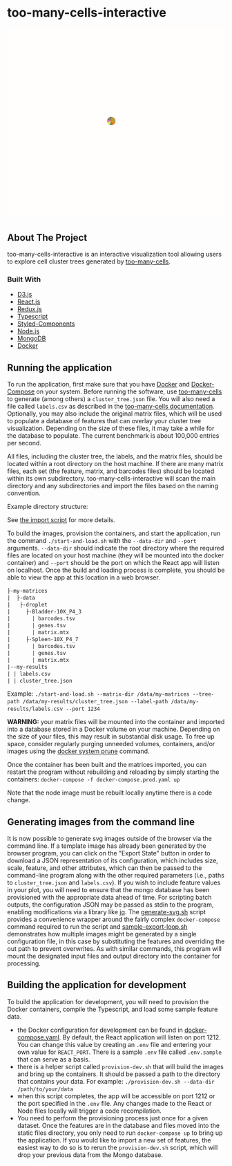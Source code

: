# too-many-cells-interactive
![](screenshot.gif)

## About The Project

too-many-cells-interactive is an interactive visualization tool allowing users to explore cell cluster trees generated by [too-many-cells](https://github.com/GregorySchwartz/too-many-cells). 

### Built With

* [D3.js](https://d3js.org/)
* [React.js](https://reactjs.org/)
* [Redux.js](https://redux.js.org/)
* [Typescript](https://www.typescriptlang.org/)
* [Styled-Components](https://styled-components.com/)
* [Node.js](https://nodejs.org/en/)
* [MongoDB](https://mongodb.com/)
* [Docker](https://www.docker.com/)


## Running the application

To run the application, first make sure that you have [Docker](https://www.docker.com/) and [Docker-Compose](https://docs.docker.com/compose/install/) on your system. Before running the software, use [too-many-cells](https://github.com/GregorySchwartz/too-many-cells) to generate (among others) a `cluster_tree.json` file. You will also need a file called `labels.csv` as described in the [too-many-cells documentation](https://gregoryschwartz.github.io/too-many-cells/#:~:text=labels.csv). Optionally, you may also include the original matrix files, which will be used to populate a database of features that can overlay your cluster tree visualization. Depending on the size of these files, it may take a while for the database to populate. The current benchmark is about 100,000 entries per second.

All files, including the cluster tree, the labels, and the matrix files, should be located within a root directory on the host machine. If there are many matrix files, each set (the feature, matrix, and barcodes files) should be located within its own subdirectory. too-many-cells-interactive will scan the main directory and any subdirectories and import the files based on the naming convention. 

Example directory structure:


See [the import script](./node/import-matrix.py) for more details.

To build the images, provision the containers, and start the application, run the command `./start-and-load.sh` with the `--data-dir` and `--port` arguments. `--data-dir` should indicate the root directory where the required files are located on your host machine (they will be mounted into the docker container) and `--port` should be the port on which the React app will listen on localhost. Once the build and loading process is complete, you should be able to view the app at this location in a web browser.

```
├-my-matrices
|  ├-data
|   ├-droplet
|     ├-Bladder-10X_P4_3
|       | barcodes.tsv
|       | genes.tsv
|       | matrix.mtx
|     ├-Spleen-10X_P4_7
|       | barcodes.tsv
|       | genes.tsv
|       | matrix.mtx   
|--my-results
| | labels.csv
| | cluster_tree.json
```


Example: `./start-and-load.sh --matrix-dir /data/my-matrices --tree-path /data/my-results/cluster_tree.json --label-path /data/my-results/labels.csv --port 1234` 

**WARNING:** your matrix files will be mounted into the container and imported into a database stored in a Docker volume on your machine. Depending on the size of your files, this may result in substantial disk usage. To free up space, consider regularly purging unneeded volumes, containers, and/or images using the [docker system prune](https://docs.docker.com/engine/reference/commandline/system_prune/) command.

Once the container has been built and the matrices imported, you can restart the program without rebuilding and reloading by simply starting the containers: `docker-compose -f docker-compose.prod.yaml up` 


Note that the node image must be rebuilt locally anytime there is a code change.

## Generating images from the command line

It is now possible to generate svg images outside of the browser via the command line. If a template image has already been generated by the browser program, you can click on the "Export State" button in order to download a JSON representation of its configuration, which includes size, scale, feature, and other attributes, which can then be passed to the command-line program along with the other required parameters (i.e., paths to `cluster_tree.json` and `labels.csv`). If you wish to include feature values in your plot, you will need to ensure that the mongo database has been provisioned with the appropriate data ahead of time. For scripting batch outputs, the configuration JSON may be passed as stdin to the program, enabling modifications via a library like [jq](https://stedolan.github.io/jq/manual/). The [generate-svg.sh](generate-svg.sh) script provides a convenience wrapper around the fairly complex `docker-compose` command required to run the script and [sample-export-loop.sh](sample-export-loop.sh) demonstrates how multiple images might be generated by a single configuration file, in this case by substituting the features and overriding the out path to prevent overwrites. As with similar commands, this program will mount the designated input files and output directory into the container for processing.  

## Building the application for development

To build the application for development, you will need to provision the Docker containers, compile the Typescript, and load some sample feature data. 
  - the Docker configuration for development can be found in [docker-compose.yaml](./docker-compose.yaml). By default, the React application will listen on port 1212. You can change this value by creating an `.env` file and entering your own value for `REACT_PORT`. There is a sample `.env` file called `.env.sample` that can serve as a basis.
  - there is a helper script called `provision-dev.sh` that will build the images and bring up the containers. It should be passed a path to the directory that contains your data. For example: `./provision-dev.sh --data-dir /path/to/your/data`
  - when this script completes, the app will be accessible on port 1212 or the port specified in the `.env` file. Any changes made to the React or Node files locally will trigger a code recompilation.
  - You need to perform the provisioning process just once for a given dataset. Once the features are in the database and files moved into the static files directory, you only need to run `docker-compose up` to bring up the application. If you would like to import a new set of features, the easiest way to do so is to rerun the `provision-dev.sh` script, which will drop your previous data from the Mongo database.
